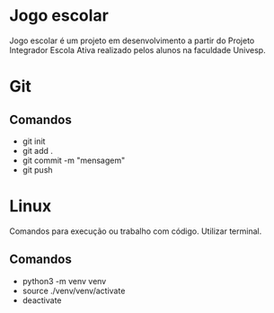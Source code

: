 # Jogo escolar
Jogo escolar é um projeto em desenvolvimento a partir do Projeto Integrador Escola Ativa realizado pelos alunos na faculdade Univesp. 

# Git

## Comandos

* git init 
* git add . 
* git commit -m "mensagem"
* git push

# Linux

Comandos para execução ou trabalho com código. Utilizar terminal.

## Comandos

* python3 -m venv venv
* source ./venv/venv/activate
* deactivate